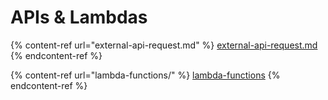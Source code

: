 # APIs & Lambdas

{% content-ref url="external-api-request.md" %}
[external-api-request.md](external-api-request.md)
{% endcontent-ref %}

{% content-ref url="lambda-functions/" %}
[lambda-functions](lambda-functions/)
{% endcontent-ref %}

